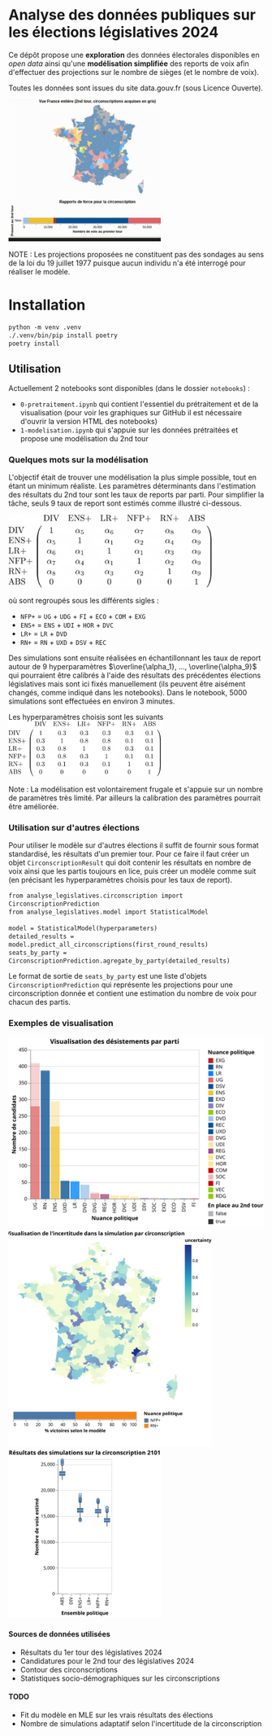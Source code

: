 # Analyse des données publiques sur les élections législatives 2024

Ce dépôt propose une **exploration** des données électorales disponibles en _open data_ ainsi qu'une **modélisation simplifiée** des reports de voix afin d'effectuer des projections sur le nombre de sièges (et le nombre de voix).

Toutes les données sont issues du site data.gouv.fr (sous Licence Ouverte).

<img src="img/visu_france.gif" alt="Visualisation France" width="300"/>

NOTE : Les projections proposées ne constituent pas des sondages au sens de la loi du 19 juillet 1977 puisque aucun individu n'a été interrogé pour réaliser le modèle.

# Installation

```
python -m venv .venv
./.venv/bin/pip install poetry
poetry install
```
## Utilisation

Actuellement 2 notebooks sont disponibles (dans le dossier `notebooks`) :
- `0-pretraitement.ipynb` qui contient l'essentiel du prétraitement et de la visualisation (pour voir les graphiques sur GitHub il est nécessaire d'ouvrir la version HTML des notebooks)
- `1-modelisation.ipynb` qui s'appuie sur les données prétraitées et propose une modélisation du 2nd tour


### Quelques mots sur la modélisation
L'objectif était de trouver une modélisation la plus simple possible, tout en étant un minimum réaliste. Les paramètres déterminants dans l'estimation des résultats du 2nd tour sont les taux de reports par parti.
Pour simplifier la tâche, seuls 9 taux de report sont estimés comme illustré ci-dessous.

<img src="img/matrice_reports.png" alt="Matrice de reports" width="400"/>

où sont regroupés sous les différents sigles :
- `NFP+` = `UG` + `UDG` + `FI` + `ECO` + `COM` + `EXG`
- `ENS+` = `ENS` + `UDI` + `HOR` + `DVC`
- `LR+` = `LR` + `DVD`
- `RN+` = `RN` + `UXD` + `DSV` + `REC`

Des simulations sont ensuite réalisées en échantillonnant les taux de report autour de 9 hyperparamètres $\overline{\alpha_1}, ..., \overline{\alpha_9}$ qui pourraient être calibrés à l'aide des résultats des précédentes élections législatives mais sont ici fixés manuellement (ils peuvent être aisément changés, comme indiqué dans les notebooks).
Dans le notebook, 5000 simulations sont effectuées en environ 3 minutes.

Les hyperparamètres choisis sont les suivants
<img src="img/hyperparametres.png" alt="Matrice de reports" width="300"/>

Note : La modélisation est volontairement frugale et s'appuie sur un nombre de paramètres très limité. Par ailleurs la calibration des paramètres pourrait être améliorée.

### Utilisation sur d'autres élections

Pour utiliser le modèle sur d'autres élections il suffit de fournir sous format standardisé, les résultats d'un premier tour. Pour ce faire il faut créer un objet `CirconscriptionResult` qui doit contenir les résultats en nombre de voix ainsi que les partis toujours en lice, puis créer un modèle comme suit (en précisant les hyperparamètres choisis pour les taux de report).

```
from analyse_legislatives.circonscription import CirconscriptionPrediction
from analyse_legislatives.model import StatisticalModel

model = StatisticalModel(hyperparameters)
detailed_results = model.predict_all_circonscriptions(first_round_results)
seats_by_party = CirconscriptionPrediction.agregate_by_party(detailed_results)
```
Le format de sortie de `seats_by_party` est une liste d'objets `CirconscriptionPrediction` qui représente les projections pour une circonscription donnée et contient une estimation du nombre de voix pour chacun des partis.


### Exemples de visualisation
![Désistements par parti politique](img/visu_desistements.svg)
<img src="img/uncertainty.svg" alt="Matrice de reports" width="400"/>
<img src="img/simulation_circo.svg" alt="Matrice de reports" width="300"/>

#### Sources de données utilisées
- Résultats du 1er tour des législatives 2024
- Candidatures pour le 2nd tour des législatives 2024
- Contour des circonscriptions
- Statistiques socio-démographiques sur les circonscriptions


#### TODO
- Fit du modèle en MLE sur les vrais résultats des élections
- Nombre de simulations adaptatif selon l'incertitude de la circonscription